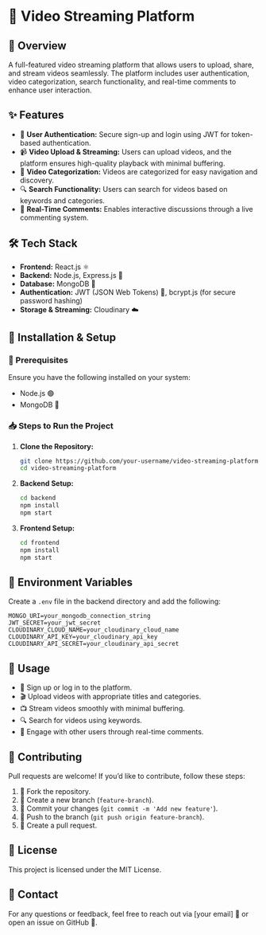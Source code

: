 # 🎥 Video Streaming Platform

## 📌 Overview
A full-featured video streaming platform that allows users to upload, share, and stream videos seamlessly. The platform includes user authentication, video categorization, search functionality, and real-time comments to enhance user interaction.

## ✨ Features
- 🔑 **User Authentication:** Secure sign-up and login using JWT for token-based authentication.
- 📹 **Video Upload & Streaming:** Users can upload videos, and the platform ensures high-quality playback with minimal buffering.
- 📂 **Video Categorization:** Videos are categorized for easy navigation and discovery.
- 🔍 **Search Functionality:** Users can search for videos based on keywords and categories.
- 💬 **Real-Time Comments:** Enables interactive discussions through a live commenting system.

## 🛠 Tech Stack
- **Frontend:** React.js ⚛️
- **Backend:** Node.js, Express.js 🚀
- **Database:** MongoDB 🍃
- **Authentication:** JWT (JSON Web Tokens) 🔐, bcrypt.js (for secure password hashing)
- **Storage & Streaming:** Cloudinary ☁️

## 🚀 Installation & Setup
### 📌 Prerequisites
Ensure you have the following installed on your system:
- Node.js 🟢
- MongoDB 🍃

### 📥 Steps to Run the Project
1. **Clone the Repository:**
   ```sh
   git clone https://github.com/your-username/video-streaming-platform.git
   cd video-streaming-platform
   ```

2. **Backend Setup:**
   ```sh
   cd backend
   npm install
   npm start
   ```

3. **Frontend Setup:**
   ```sh
   cd frontend
   npm install
   npm start
   ```

## 🔑 Environment Variables
Create a `.env` file in the backend directory and add the following:
```
MONGO_URI=your_mongodb_connection_string
JWT_SECRET=your_jwt_secret
CLOUDINARY_CLOUD_NAME=your_cloudinary_cloud_name
CLOUDINARY_API_KEY=your_cloudinary_api_key
CLOUDINARY_API_SECRET=your_cloudinary_api_secret
```

## 🎯 Usage
- 📝 Sign up or log in to the platform.
- 🎬 Upload videos with appropriate titles and categories.
- 📺 Stream videos smoothly with minimal buffering.
- 🔍 Search for videos using keywords.
- 💬 Engage with other users through real-time comments.

## 🤝 Contributing
Pull requests are welcome! If you’d like to contribute, follow these steps:
1. 🍴 Fork the repository.
2. 🌱 Create a new branch (`feature-branch`).
3. 📝 Commit your changes (`git commit -m 'Add new feature'`).
4. 🚀 Push to the branch (`git push origin feature-branch`).
5. 🔄 Create a pull request.

## 📜 License
This project is licensed under the MIT License.

## 📧 Contact
For any questions or feedback, feel free to reach out via [your email] 📩 or open an issue on GitHub 🐙.

